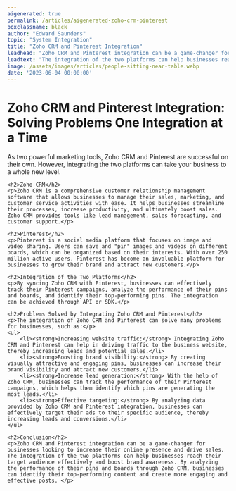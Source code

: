```yaml
---
aigenerated: true
permalink: /articles/aigenerated-zoho-crm-pinterest
boxclassname: black
author: "Edward Saunders"
topic: "System Integration"
title: "Zoho CRM and Pinterest Integration"
leadhead: "Zoho CRM and Pinterest integration can be a game-changer for businesses looking to increase their online presence and drive sales"
leadtext: "The integration of the two platforms can help businesses reach their target audience effectively and boost brand awareness. By analyzing the performance of their pins and boards through Zoho CRM, businesses can identify their top-performing content and create more engaging and effective posts."
image: /assets/images/articles/people-sitting-near-table.webp
date: '2023-06-04 00:00:00'
---
```

<div class="arttext">	<h1>Zoho CRM and Pinterest Integration: Solving Problems One Integration at a Time</h1> 
	<p>As two powerful marketing tools, Zoho CRM and Pinterest are successful on their own. However, integrating the two platforms can take your business to a whole new level.</p> 

	<h2>Zoho CRM</h2> 
	<p>Zoho CRM is a comprehensive customer relationship management software that allows businesses to manage their sales, marketing, and customer service activities with ease. It helps businesses streamline their processes, increase productivity, and ultimately boost sales. Zoho CRM provides tools like lead management, sales forecasting, and customer support.</p> 

	<h2>Pinterest</h2> 
	<p>Pinterest is a social media platform that focuses on image and video sharing. Users can save and "pin" images and videos on different boards, which can be organized based on their interests. With over 250 million active users, Pinterest has become an invaluable platform for businesses to grow their brand and attract new customers.</p> 

	<h2>Integration of the Two Platforms</h2> 
	<p>By syncing Zoho CRM with Pinterest, businesses can effectively track their Pinterest campaigns, analyze the performance of their pins and boards, and identify their top-performing pins. The integration can be achieved through API or SDK.</p> 

	<h2>Problems Solved by Integrating Zoho CRM and Pinterest</h2> 
	<p>The integration of Zoho CRM and Pinterest can solve many problems for businesses, such as:</p> 
	<ul> 
		<li><strong>Increasing website traffic:</strong> Integrating Zoho CRM and Pinterest can help in driving traffic to the business website, thereby increasing leads and potential sales.</li> 
		<li><strong>Boosting brand visibility:</strong> By creating visually attractive and engaging pins, businesses can increase their brand visibility and attract new customers.</li> 
		<li><strong>Increase lead generation:</strong> With the help of Zoho CRM, businesses can track the performance of their Pinterest campaigns, which helps them identify which pins are generating the most leads.</li> 
		<li><strong>Effective targeting:</strong> By analyzing data provided by Zoho CRM and Pinterest integration, businesses can effectively target their ads to their specific audience, thereby increasing leads and conversions.</li> 
	</ul> 

	<h2>Conclusion</h2> 
	<p>Zoho CRM and Pinterest integration can be a game-changer for businesses looking to increase their online presence and drive sales. The integration of the two platforms can help businesses reach their target audience effectively and boost brand awareness. By analyzing the performance of their pins and boards through Zoho CRM, businesses can identify their top-performing content and create more engaging and effective posts. </p> 
</div>